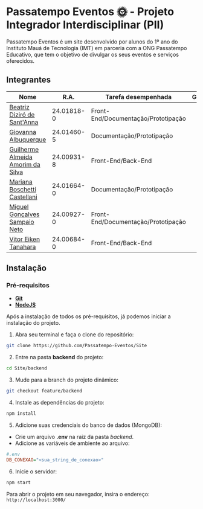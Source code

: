# Passatempo Eventos 🌞 - Projeto Integrador Interdisciplinar (PII)
Passatempo Eventos é um site desenvolvido por alunos do 1º ano do Instituto Mauá de Tecnologia (IMT) em parceria com a ONG Passatempo Educativo, que tem o objetivo de divulgar os  seus eventos e serviços oferecidos.

## Integrantes
| Nome                | R.A.       | Tarefa desempenhada | Github |
| ------------------- | ---------- | ------------------- | ------ |
| [Beatriz Diziró de Sant'Anna](https://github.com/BeatrizzzD) | 24.01818-0 | Front-End/Documentação/Prototipação |
| [Giovanna Albuquerque](https://github.com/gioalbuquerque) | 24.01460-5 | Documentação/Prototipação |
| [Guilherme Almeida Amorim da Silva](https://github.com/GuilhermeAlmeida2) | 24.00931-8 | Front-End/Back-End |
| [Mariana Boschetti Castellani](https://github.com/MarianaCastellani) | 24.01664-0 | Documentação/Prototipação |
| [Miguel Gonçalves Sampaio Neto](https://github.com/netomiguel2006) | 24.00927-0 | Front-End/Documentação/Prototipação |
| [Vitor Eiken Tanahara](https://github.com/vitoreiken) | 24.00684-0 | Front-End/Back-End |

## Instalação
### Pré-requisitos
- **[Git](https://git-scm.com/downloads)**
- **[NodeJS](https://nodejs.org)**

Após a instalação de todos os pré-requisitos, já podemos iniciar a instalação do projeto.

1. Abra seu terminal e faça o clone do repositório:
```sh
git clone https://github.com/Passatempo-Eventos/Site
```

2. Entre na pasta **backend** do projeto:
```sh
cd Site/backend
```

3. Mude para a branch do projeto dinâmico:
```sh
git checkout feature/backend
```

4. Instale as dependências do projeto:
```sh
npm install
```

5. Adicione suas credenciais do banco de dados (MongoDB):

- Crie um arquivo **.env** na raiz da pasta *backend*.
- Adicione as variáveis de ambiente ao arquivo:
```ini
#.env
DB_CONEXAO="<sua_string_de_conexao>"
```

6. Inicie o servidor:
```sh
npm start
```

Para abrir o projeto em seu navegador, insira o endereço: `http://localhost:3000/`
